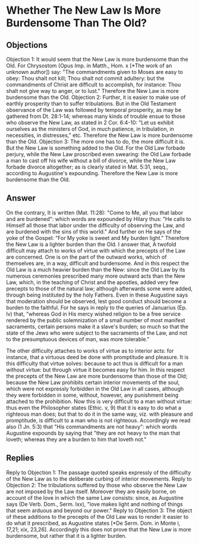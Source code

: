 # Whether The New Law Is More Burdensome Than The Old?
## Objections
Objection 1: It would seem that the New Law is more burdensome than the Old. For Chrysostom (Opus Imp. in Matth., Hom. x [*The work of an unknown author]) say: "The commandments given to Moses are easy to obey: Thou shalt not kill; Thou shalt not commit adultery: but the commandments of Christ are difficult to accomplish, for instance: Thou shalt not give way to anger, or to lust." Therefore the New Law is more burdensome than the Old.
Objection 2: Further, it is easier to make use of earthly prosperity than to suffer tribulations. But in the Old Testament observance of the Law was followed by temporal prosperity, as may be gathered from Dt. 28:1-14; whereas many kinds of trouble ensue to those who observe the New Law, as stated in 2 Cor. 6:4-10: "Let us exhibit ourselves as the ministers of God, in much patience, in tribulation, in necessities, in distresses," etc. Therefore the New Law is more burdensome than the Old.
Objection 3: The more one has to do, the more difficult it is. But the New Law is something added to the Old. For the Old Law forbade perjury, while the New Law proscribed even swearing: the Old Law forbade a man to cast off his wife without a bill of divorce, while the New Law forbade divorce altogether; as is clearly stated in Mat. 5:31, seqq., according to Augustine's expounding. Therefore the New Law is more burdensome than the Old.
## Answer
On the contrary, It is written (Mat. 11:28): "Come to Me, all you that labor and are burdened": which words are expounded by Hilary thus: "He calls to Himself all those that labor under the difficulty of observing the Law, and are burdened with the sins of this world." And further on He says of the yoke of the Gospel: "For My yoke is sweet and My burden light." Therefore the New Law is a lighter burden than the Old.
I answer that, A twofold difficult may attach to works of virtue with which the precepts of the Law are concerned. One is on the part of the outward works, which of themselves are, in a way, difficult and burdensome. And in this respect the Old Law is a much heavier burden than the New: since the Old Law by its numerous ceremonies prescribed many more outward acts than the New Law, which, in the teaching of Christ and the apostles, added very few precepts to those of the natural law; although afterwards some were added, through being instituted by the holy Fathers. Even in these Augustine says that moderation should be observed, lest good conduct should become a burden to the faithful. For he says in reply to the queries of Januarius (Ep. lv) that, "whereas God in His mercy wished religion to be a free service rendered by the public solemnization of a small number of most manifest sacraments, certain persons make it a slave's burden; so much so that the state of the Jews who were subject to the sacraments of the Law, and not to the presumptuous devices of man, was more tolerable."

The other difficulty attaches to works of virtue as to interior acts: for instance, that a virtuous deed be done with promptitude and pleasure. It is this difficulty that virtue solves: because to act thus is difficult for a man without virtue: but through virtue it becomes easy for him. In this respect the precepts of the New Law are more burdensome than those of the Old; because the New Law prohibits certain interior movements of the soul, which were not expressly forbidden in the Old Law in all cases, although they were forbidden in some, without, however, any punishment being attached to the prohibition. Now this is very difficult to a man without virtue: thus even the Philosopher states (Ethic. v, 9) that it is easy to do what a righteous man does; but that to do it in the same way, viz. with pleasure and promptitude, is difficult to a man who is not righteous. Accordingly we read also (1 Jn. 5:3) that "His commandments are not heavy": which words Augustine expounds by saying that "they are not heavy to the man that loveth; whereas they are a burden to him that loveth not."
## Replies
Reply to Objection 1: The passage quoted speaks expressly of the difficulty of the New Law as to the deliberate curbing of interior movements.
Reply to Objection 2: The tribulations suffered by those who observe the New Law are not imposed by the Law itself. Moreover they are easily borne, on account of the love in which the same Law consists: since, as Augustine says (De Verb. Dom., Serm. lxx), "love makes light and nothing of things that seem arduous and beyond our power."
Reply to Objection 3: The object of these additions to the precepts of the Old Law was to render it easier to do what it prescribed, as Augustine states [*De Serm. Dom. in Monte i, 17,21; xix, 23,26]. Accordingly this does not prove that the New Law is more burdensome, but rather that it is a lighter burden.